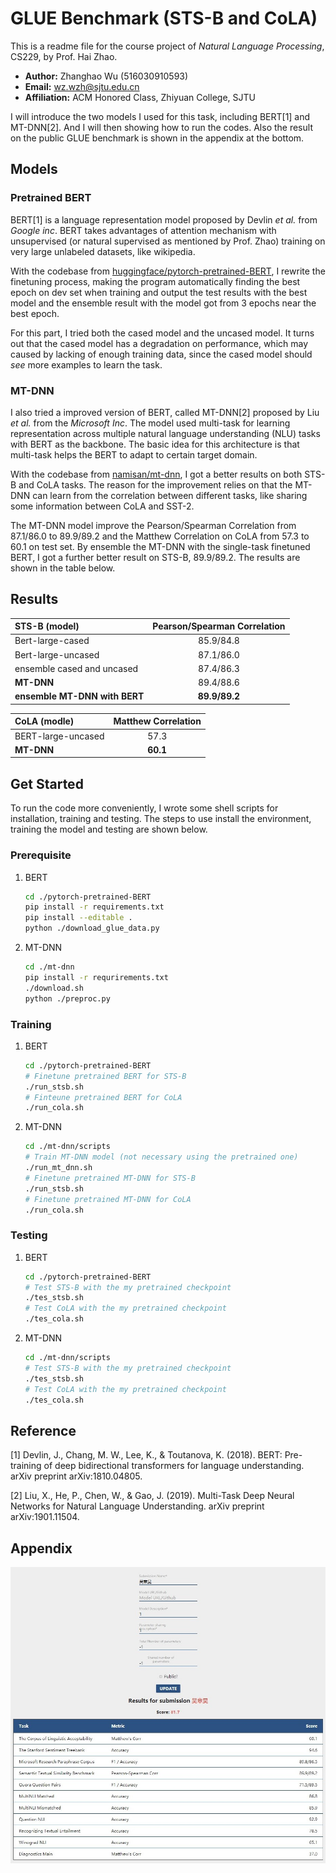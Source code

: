 # GLUE Benchmark (STS-B and CoLA)

This is a readme file for the course project of *Natural Language Processing*, CS229, by Prof. Hai Zhao.

* **Author:** Zhanghao Wu (516030910593)
* **Email:** wz.wzh@sjtu.edu.cn
* **Affiliation:** ACM Honored Class, Zhiyuan College, SJTU

I will introduce the two models I used for this task, including BERT[1] and MT-DNN[2]. And I will then showing how to run the codes. Also the result on the public GLUE benchmark is shown in the appendix at the bottom.

## Models
### Pretrained BERT

BERT[1] is a language representation model proposed by Devlin *et al.* from *Google inc*. BERT takes advantages of attention mechanism with unsupervised (or natural supervised as mentioned by Prof. Zhao) training on very large unlabeled datasets, like wikipedia.

With the codebase from [huggingface/pytorch-pretrained-BERT](https://github.com/huggingface/pytorch-pretrained-BERT.git), I rewrite the finetuning process, making the program automatically finding the best epoch on dev set when training and output the test results with the best model and the ensemble result with the model got from 3 epochs near the best epoch.

For this part, I tried both the cased model and the uncased model. It turns out that the cased model has a degradation on performance, which may caused by lacking of enough training data, since the cased model should *see* more examples to learn the task.

### MT-DNN

I also tried a improved version of BERT, called MT-DNN[2] proposed by Liu *et al.* from the *Microsoft Inc*. The model used multi-task for learning representation across multiple natural language understanding (NLU) tasks with BERT as the backbone. The basic idea for this architecture is that multi-task helps the BERT to adapt to certain target domain.

With the codebase from [namisan/mt-dnn](https://github.com/namisan/mt-dnn.git), I got a better results on both STS-B and CoLA tasks. The reason for the improvement relies on that the MT-DNN can learn from the correlation between different tasks, like sharing some information between CoLA and SST-2.

The MT-DNN model improve the Pearson/Spearman Correlation from 87.1/86.0 to 89.9/89.2 and the Matthew Correlation on CoLA from 57.3 to 60.1 on test set. By ensemble the MT-DNN with the single-task finetuned BERT, I got a further better result on STS-B, 89.9/89.2. The results are shown in the table below.

## Results
| STS-B (model) | Pearson/Spearman Correlation |
|:--------|:------:|
| Bert-large-cased                              |  85.9/84.8  |
| Bert-large-uncased                            |  87.1/86.0  |
| ensemble cased and uncased                    |  87.4/86.3  |
| **MT-DNN**                                    |  89.4/88.6  |
| **ensemble MT-DNN with BERT**                 |  **89.9/89.2**  |

| CoLA (modle) | Matthew Correlation |
|:---|:---:|
| BERT-large-uncased                             |  57.3       |
| **MT-DNN**                                     |  **60.1**   |


## Get Started
To run the code more conveniently, I wrote some shell scripts for installation, training and testing. The steps to use install the environment, training the model and testing are shown below.
### Prerequisite
1. BERT
   ```bash
   cd ./pytorch-pretrained-BERT
   pip install -r requirements.txt
   pip install --editable .
   python ./download_glue_data.py
   ```
2. MT-DNN
   ```bash
   cd ./mt-dnn
   pip install -r requrirements.txt
   ./download.sh
   python ./preproc.py
   ```

### Training
1. BERT
   ```bash
   cd ./pytorch-pretrained-BERT
   # Finetune pretrained BERT for STS-B
   ./run_stsb.sh
   # Finteune pretrained BERT for CoLA
   ./run_cola.sh
   ```
2. MT-DNN
   ```bash
   cd ./mt-dnn/scripts
   # Train MT-DNN model (not necessary using the pretrained one)
   ./run_mt_dnn.sh
   # Finetune pretrained MT-DNN for STS-B
   ./run_stsb.sh
   # Finetune pretrained MT-DNN for CoLA
   ./run_cola.sh
   ```
   
### Testing
1. BERT
   ```bash
   cd ./pytorch-pretrained-BERT
   # Test STS-B with the my pretrained checkpoint
   ./tes_stsb.sh
   # Test CoLA with the my pretrained checkpoint
   ./tes_cola.sh
   ```
2. MT-DNN
   ```bash
   cd ./mt-dnn/scripts
   # Test STS-B with the my pretrained checkpoint
   ./tes_stsb.sh
   # Test CoLA with the my pretrained checkpoint
   ./tes_cola.sh
   ```
## Reference
[1] Devlin, J., Chang, M. W., Lee, K., & Toutanova, K. (2018). BERT: Pre-training of deep bidirectional transformers for language understanding. arXiv preprint arXiv:1810.04805.
 
[2] Liu, X., He, P., Chen, W., & Gao, J. (2019). Multi-Task Deep Neural Networks for Natural Language Understanding. arXiv preprint arXiv:1901.11504.

## Appendix
![Result](glue_result.jpg)